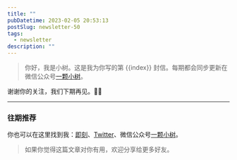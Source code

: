 ```yaml
---
title: ""
pubDatetime: 2023-02-05 20:53:13
postSlug: newsletter-50
tags:
  - newsletter
description: ""
---
```


> 你好，我是小树。这是我为你写的第 {{index}} 封信。每期都会同步更新在微信公众号[一颗小树](https://weixin.sogou.com/weixin?query=a_warm_tree)。

谢谢你的关注，我们下期再见。👋🏻

---

### 往期推荐

你也可以在这里找到我：[即刻](https://okjk.co/3Vsn5T)、[Twitter](https://twitter.com/yeshu_in_future)、微信公众号[一颗小树](https://weixin.sogou.com/weixin?query=a_warm_tree)。

> 如果你觉得这篇文章对你有用，欢迎分享给更多好友。
